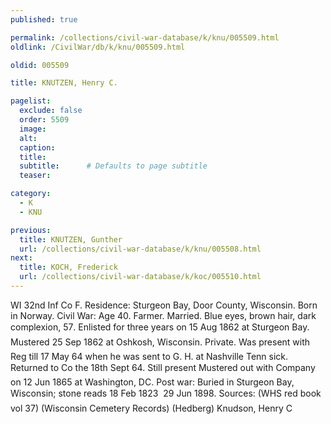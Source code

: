 ```yaml
---
published: true

permalink: /collections/civil-war-database/k/knu/005509.html
oldlink: /CivilWar/db/k/knu/005509.html

oldid: 005509

title: KNUTZEN, Henry C.

pagelist:
  exclude: false
  order: 5509
  image: 
  alt:
  caption:
  title:
  subtitle:      # Defaults to page subtitle
  teaser:

category: 
  - K 
  - KNU

previous:
  title: KNUTZEN, Gunther
  url: /collections/civil-war-database/k/knu/005508.html  
next:
  title: KOCH, Frederick
  url: /collections/civil-war-database/k/koc/005510.html   
---
```

WI 32nd Inf Co F. Residence: Sturgeon Bay, Door County, Wisconsin. Born in Norway. Civil War: Age 40. Farmer. Married. Blue eyes, brown hair, dark complexion, 5&#146;7&#148;. Enlisted for three years on 15 Aug 1862 at Sturgeon Bay. Mustered 25 Sep 1862 at Oshkosh, Wisconsin. Private. &#147;Was present with Reg till 17 May 64 when he was sent to G. H. at Nashville Tenn sick. Returned to Co the 18th Sept 64. Still present&#148; Mustered out with Company on 12 Jun 1865 at Washington, DC. Post war: Buried in Sturgeon Bay, Wisconsin; stone reads &#147;18 Feb 1823 &#150; 29 Jun 1898&#148;. Sources: (WHS red book vol 37) (Wisconsin Cemetery Records) (Hedberg) &#147;Knudson, Henry C&#148;